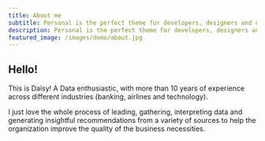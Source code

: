 ```yaml
---
title: About me
subtitle: Personal is the perfect theme for developers, designers and other creatives.
description: Personal is the perfect theme for developers, designers and other creatives.
featured_image: /images/demo/about.jpg
---
```


## Hello!

This is Daisy! A Data enthusiastic, with more than 10 years of experience across different industries (banking, airlines and technology).

I just love the whole process of leading, gathering, interpreting data and generating insightful recommendations from a variety of sources to help the organization improve the quality of the business necessities.

